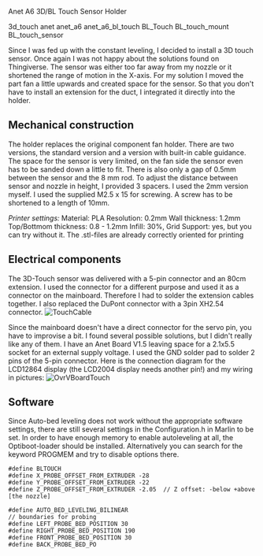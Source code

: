 Anet A6 3D/BL Touch Sensor Holder

3d_touch   anet   anet_a6   anet_a6_bl_touch   BL_Touch BL_touch_mount   BL_touch_sensor

Since I was fed up with the constant leveling, I decided to install a 3D touch sensor. Once again I was not happy about the solutions found on Thingiverse. The sensor was either too far away from my nozzle or it shortened the range of motion in the X-axis.
For my solution I moved the part fan a little upwards and created space for the sensor. So that you don't have to install an extension for the duct, I integrated it directly into the holder.

__Mechanical construction__
-------------------
The holder replaces the original component fan holder. There are two versions, the standard version and a version with built-in cable guidance. The space for the sensor is very limited, on the fan side the sensor even has to be sanded down a little to fit. There is also only a gap of 0.5mm between the sensor and the 8 mm rod.
To adjust the distance between sensor and nozzle in height, I provided 3 spacers. I used the 2mm version myself.
I used the supplied M2.5 x 15 for screwing. A screw has to be shortened to a length of 10mm.

_Printer settings:_
Material: PLA
Resolution: 0.2mm
Wall thickness: 1.2mm
Top/Bottmom thickness: 0.8 - 1.2mm
Infill: 30%, Grid
Support: yes, but you can try without it.
The .stl-files are already correctly oriented for printing

__Electrical components__
-----------------------
The 3D-Touch sensor was delivered with a 5-pin connector and an 80cm extension. I used the connector for a different purpose and used it as a connector on the mainboard. Therefore I had to solder the extension cables together. I also replaced the DuPont connector with a 3pin XH2.54 connector.
![TouchCable](https://cdn.thingiverse.com/assets/f6/b5/b5/f9/41/TouchCable.jpg "TouchCable-assembling")


Since the mainboard doesn't have a direct connector for the servo pin, you have to improvise a bit. I found several possible solutions, but I didn't really like any of them.
I have an Anet Board V1.5 leaving space for a 2.1x5.5 socket for an external supply voltage. I used the GND solder pad to solder 2 pins of the 5-pin connector.
Here is the connection diagram for the LCD12864 display (the LCD2004 display needs another pin!) and my wiring in pictures:
![OvrVBoardTouch](https://thingiverse-production-new.s3.amazonaws.com/assets/42/8c/75/1a/12/OvrVBoardTouch_s.jpg "wiring")

__Software__
--------
Since Auto-bed leveling does not work without the appropriate software settings, there are still several settings in the Configuration.h in Marlin to be set. In order to have enough memory to enable autoleveling at all, the Optiboot-loader should be installed. Alternatively you can search for the keyword PROGMEM and try to disable options there.

	#define BLTOUCH
	#define X_PROBE_OFFSET_FROM_EXTRUDER -28
	#define Y_PROBE_OFFSET_FROM_EXTRUDER -22
	#define Z_PROBE_OFFSET_FROM_EXTRUDER -2.05  // Z offset: -below +above  [the nozzle]

	#define AUTO_BED_LEVELING_BILINEAR
	// boundaries for probing
	#define LEFT_PROBE_BED_POSITION 30
	#define RIGHT_PROBE_BED_POSITION 190
	#define FRONT_PROBE_BED_POSITION 30
	#define BACK_PROBE_BED_PO
